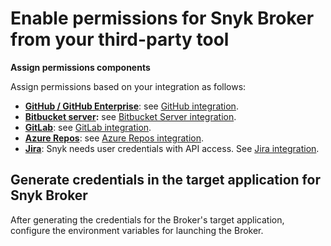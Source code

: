# Enable permissions for Snyk Broker from your third-party tool

**Assign permissions components**

Assign permissions based on your integration as follows:

* [**GitHub / GitHub Enterprise**](https://github.com/settings/tokens): see [GitHub integration](https://snyk.gitbook.io/user-docs/integrations/git-repository-scm-integrations/github-integration).
* [**Bitbucket server**](https://confluence.atlassian.com/bitbucket/grant-repository-access-to-users-and-groups-221449716.html)**:** see [Bitbucket Server integration](https://support.snyk.io/hc/en-us/articles/360004002218-Bitbucket-Server-integration). 
* [**GitLab**](https://docs.gitlab.com/ee/user/profile/personal_access_tokens.html): see [GitLab integration](https://snyk.gitbook.io/user-docs/integrations/git-repository-scm-integrations/gitlab-integration).
* [**Azure Repos**](https://docs.microsoft.com/en-us/azure/devops/repos/): see [Azure Repos integration](https://snyk.gitbook.io/user-docs/integrations/git-repository-scm-integrations/azure-repos-integration).
* [**Jira**](https://confluence.atlassian.com/cloud/api-tokens-938839638.html): Snyk needs user credentials with API access. See [Jira integration](https://snyk.gitbook.io/user-docs/integrations/untitled-3/jira). 

## Generate credentials in the target application for Snyk Broker

After generating the credentials for the Broker's target application, configure the environment variables for launching the Broker.

